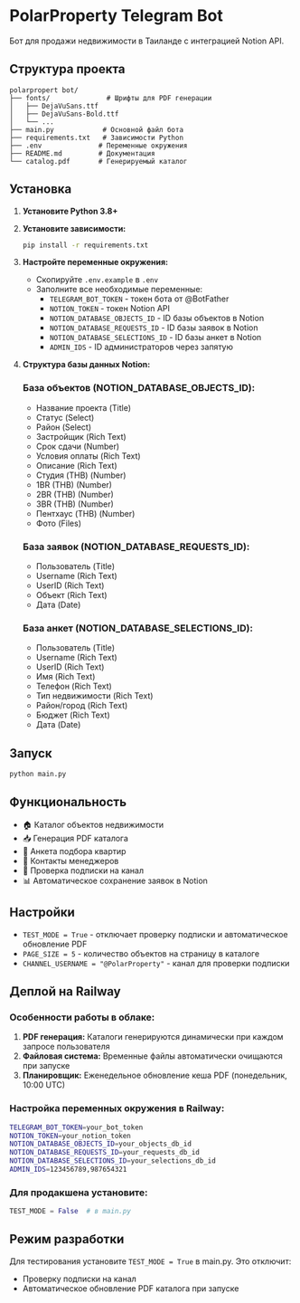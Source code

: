# PolarProperty Telegram Bot

Бот для продажи недвижимости в Таиланде с интеграцией Notion API.

## Структура проекта

```
polarpropert bot/
├── fonts/              # Шрифты для PDF генерации
│   ├── DejaVuSans.ttf
│   ├── DejaVuSans-Bold.ttf
│   └── ...
├── main.py            # Основной файл бота
├── requirements.txt   # Зависимости Python
├── .env              # Переменные окружения
├── README.md         # Документация
└── catalog.pdf       # Генерируемый каталог
```

## Установка

1. **Установите Python 3.8+**

2. **Установите зависимости:**
   ```bash
   pip install -r requirements.txt
   ```

3. **Настройте переменные окружения:**
   - Скопируйте `.env.example` в `.env`
   - Заполните все необходимые переменные:
     - `TELEGRAM_BOT_TOKEN` - токен бота от @BotFather
     - `NOTION_TOKEN` - токен Notion API
     - `NOTION_DATABASE_OBJECTS_ID` - ID базы объектов в Notion
     - `NOTION_DATABASE_REQUESTS_ID` - ID базы заявок в Notion
     - `NOTION_DATABASE_SELECTIONS_ID` - ID базы анкет в Notion
     - `ADMIN_IDS` - ID администраторов через запятую

4. **Структура базы данных Notion:**

   ### База объектов (NOTION_DATABASE_OBJECTS_ID):
   - Название проекта (Title)
   - Статус (Select)
   - Район (Select)
   - Застройщик (Rich Text)
   - Срок сдачи (Number)
   - Условия оплаты (Rich Text)
   - Описание (Rich Text)
   - Студия (THB) (Number)
   - 1BR (THB) (Number)
   - 2BR (THB) (Number)
   - 3BR (THB) (Number)
   - Пентхаус (THB) (Number)
   - Фото (Files)

   ### База заявок (NOTION_DATABASE_REQUESTS_ID):
   - Пользователь (Title)
   - Username (Rich Text)
   - UserID (Rich Text)
   - Объект (Rich Text)
   - Дата (Date)

   ### База анкет (NOTION_DATABASE_SELECTIONS_ID):
   - Пользователь (Title)
   - Username (Rich Text)
   - UserID (Rich Text)
   - Имя (Rich Text)
   - Телефон (Rich Text)
   - Тип недвижимости (Rich Text)
   - Район/город (Rich Text)
   - Бюджет (Rich Text)
   - Дата (Date)

## Запуск

```bash
python main.py
```

## Функциональность

- 🏠 Каталог объектов недвижимости
- 📥 Генерация PDF каталога
- 📩 Анкета подбора квартир
- 💬 Контакты менеджеров
- 🔐 Проверка подписки на канал
- 📊 Автоматическое сохранение заявок в Notion

## Настройки

- `TEST_MODE = True` - отключает проверку подписки и автоматическое обновление PDF
- `PAGE_SIZE = 5` - количество объектов на страницу в каталоге
- `CHANNEL_USERNAME = "@PolarProperty"` - канал для проверки подписки

## Деплой на Railway

### Особенности работы в облаке:

1. **PDF генерация:** Каталоги генерируются динамически при каждом запросе пользователя
2. **Файловая система:** Временные файлы автоматически очищаются при запуске
3. **Планировщик:** Еженедельное обновление кеша PDF (понедельник, 10:00 UTC)

### Настройка переменных окружения в Railway:

```bash
TELEGRAM_BOT_TOKEN=your_bot_token
NOTION_TOKEN=your_notion_token
NOTION_DATABASE_OBJECTS_ID=your_objects_db_id
NOTION_DATABASE_REQUESTS_ID=your_requests_db_id
NOTION_DATABASE_SELECTIONS_ID=your_selections_db_id
ADMIN_IDS=123456789,987654321
```

### Для продакшена установите:
```python
TEST_MODE = False  # в main.py
```

## Режим разработки

Для тестирования установите `TEST_MODE = True` в main.py. Это отключит:
- Проверку подписки на канал
- Автоматическое обновление PDF каталога при запуске
